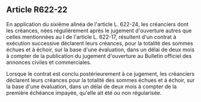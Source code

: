 Article R622-22
----
En application du sixième alinéa de l'article L. 622-24, les créanciers dont les
créances, nées régulièrement après le jugement d'ouverture autres que celles
mentionnées au I de l'article L. 622-17, résultent d'un contrat à exécution
successive déclarent leurs créances, pour la totalité des sommes échues et à
échoir, sur la base d'une évaluation, dans un délai de deux mois à compter de la
publication du jugement d'ouverture au Bulletin officiel des annonces civiles et
commerciales.

Lorsque le contrat est conclu postérieurement à ce jugement, les créanciers
déclarent leurs créances pour la totalité des sommes échues et à échoir, sur la
base d'une évaluation, dans un délai de deux mois à compter de la première
échéance impayée, qu'elle ait été ou non régularisée.

